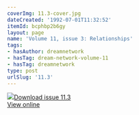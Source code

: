 ```yaml
---
coverImg: 11.3-cover.jpg
dateCreated: '1992-07-01T11:32:52'
itemId: bcphbp2b6gy
layout: page
name: 'Volume 11, issue 3: Relationships'
tags:
- hasAuthor: dreamnetwork
- hasTag: dream-network-volume-11
- hasTag: dreamnetwork
type: post
urlSlug: '11.3'
---
```

<img class="card-journal-img" src="../images/11.3-rect.jpg"/><a href="../files/pdfs/Volume_11/11.3-Dream-Network_Volume-11_No-3.pdf" download="">Download issue 11.3</a><br><a href="../files/pdfs/Volume_11/11.3-Dream-Network_Volume-11_No-3.pdf">View online</a>
